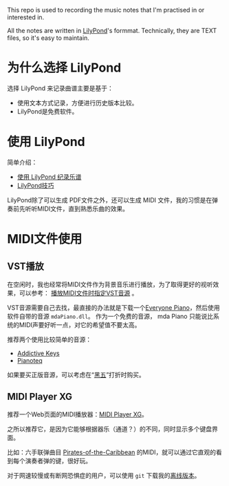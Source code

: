 This repo is used to recording the music notes that I'm practised in or interested in.

All the notes are written in [LilyPond](http://lilypond.org)'s formmat. Technically, they are TEXT files, so it's easy to maintain.

# 为什么选择 LilyPond

选择 LilyPond 来记录曲谱主要是基于：

* 使用文本方式记录，方便进行历史版本比较。
* LilyPond是免费软件。

# 使用 LilyPond

简单介绍：
* [使用 LilyPond 纪录乐谱](https://fanhongtao.github.io/2015/12/23/lilypond.html)
* [LilyPond技巧](LilyPond/README.md)

LilyPond除了可以生成 PDF文件之外，还可以生成 MIDI 文件，我的习惯是在弹奏前先听听MIDI文件，直到熟悉乐曲的效果。

# MIDI文件使用

## VST播放

在空闲时，我也经常将MIDI文件作为背景音乐进行播放，为了取得更好的视听效果，可以参考： [播放MIDI文件时指定VST音源](https://fanhongtao.github.io/2019/01/23/play-midi-with-vst.html) 。

VST音源需要自己去找，最直接的办法就是下载一个[Everyone Piano](http://www.everyonepiano.cn/Software.html)，然后使用软件自带的音源 `mdaPiano.dll`。 作为一个免费的音源， mda Piano 只能说比系统的MIDI声要好听一点，对它的希望值不要太高。

推荐两个使用比较简单的音源：

* [Addictive Keys](https://www.xlnaudio.com/products/addictive_keys/instrument/studio_grand)
* [Pianoteq](https://www.pianoteq.com/buy)

如果要买正版音源，可以考虑在“[黑五](https://baike.baidu.com/item/黑色星期五)”打折时购买。

## MIDI Player XG

推荐一个Web页面的MIDI播放器：[MIDI Player XG](https://logue.dev/smfplayer.js/)。

之所以推荐它，是因为它能够根据器乐（通道？）的不同，同时显示多个键盘界面。

比如：六手联弹曲目 [Pirates-of-the-Caribbean](practice/xiao-qu/Pirates-of-the-Caribbean.ly) 的MIDI，就可以通过它直观的看到每个演奏者弹的键，很好玩。

对于网速较慢或有断网恐惧症的用户，可以使用 `git` 下载我的[离线版本](https://github.com/fanhongtao/MidiPlayers)。

